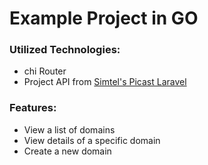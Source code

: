 # Example Project in GO

### Utilized Technologies:
- chi Router
- Project API from [Simtel's Picast Laravel](https://github.com/Simtel/picast-laravel/tree/master)

### Features:
- View a list of domains
- View details of a specific domain
- Create a new domain 